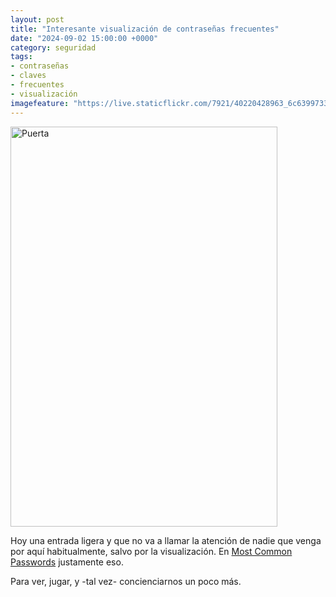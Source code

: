 ```yaml
---
layout: post
title: "Interesante visualización de contraseñas frecuentes"
date: "2024-09-02 15:00:00 +0000"
category: seguridad
tags:
- contraseñas
- claves
- frecuentes
- visualización
imagefeature: "https://live.staticflickr.com/7921/40220428963_6c63997334_z.jpg"
---
```


<a data-flickr-embed="true" href="https://www.flickr.com/photos/fernand0/40220428963/in/photolist-2gtfYmz-2gyJfDL-2hfQ4cw-2hxQfGx-2idYLKA-2jaqkz3-2kx71fT-2kFMYS4-2kMYwwu-2kMYX5U-2kUTtTy-2kWjdDB-2mdfYKq-2mdfYLN-2nffsJm-2prRLHM-2pEwCSo-2pEwCU2-2pK3CZt-2pMN8kU-s2ioZC-s2rqsc-BFN6y9-CA8oFN-Ev3AE3-EYwm9m-FgzRAP-FqF26E-G3FS1y-G5ZudM-PRRmtw-PUBziP-QbmpPJ-Qe9Vc6-QEpmoz-RpkB9A-RsTxQi-RBPJCT-RRmD2H-RVQmnq-SEtYKH-T2HibJ-T6mt6a-24h9dgM-e5L8WT-3Ev3fi-589mHS-97n6Mg-zmZ2-d9XeHs" title="Puerta"><img src="https://live.staticflickr.com/7921/40220428963_6c63997334_z.jpg" width="427" height="640" alt="Puerta"/></a><script async src="//embedr.flickr.com/assets/client-code.js" charset="utf-8"></script>

Hoy una entrada ligera y que no va a llamar la atención de nadie que venga por aquí habitualmente, salvo por la visualización. En [Most Common Passwords](https://informationisbeautiful.net/visualizations/top-500-passwords-visualized/) justamente eso.

Para ver, jugar, y -tal vez- concienciarnos un poco más.


